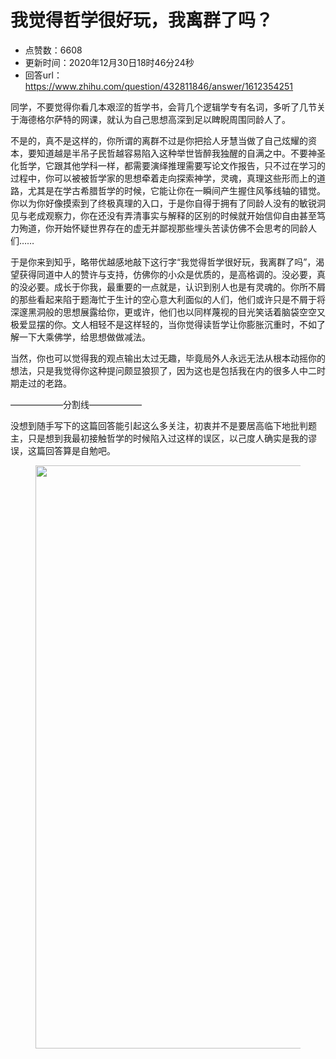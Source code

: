 # 我觉得哲学很好玩，我离群了吗？
- 点赞数：6608
- 更新时间：2020年12月30日18时46分24秒
- 回答url：https://www.zhihu.com/question/432811846/answer/1612354251
<body>
 <p data-pid="F7XvhlT2">同学，不要觉得你看几本艰涩的哲学书，会背几个逻辑学专有名词，多听了几节关于海德格尔萨特的网课，就认为自己思想高深到足以睥睨周围同龄人了。</p>
 <p data-pid="dztDHjrO">不是的，真不是这样的，你所谓的离群不过是你把拾人牙慧当做了自己炫耀的资本，要知道越是半吊子民哲越容易陷入这种举世皆醉我独醒的自满之中。不要神圣化哲学，它跟其他学科一样，都需要演绎推理需要写论文作报告，只不过在学习的过程中，你可以被被哲学家的思想牵着走向探索神学，灵魂，真理这些形而上的道路，尤其是在学古希腊哲学的时候，它能让你在一瞬间产生握住风筝线轴的错觉。你以为你好像摸索到了终极真理的入口，于是你自得于拥有了同龄人没有的敏锐洞见与老成观察力，你在还没有弄清事实与解释的区别的时候就开始信仰自由甚至笃力殉道，你开始怀疑世界存在的虚无并鄙视那些埋头苦读仿佛不会思考的同龄人们……</p>
 <p data-pid="UVZ6RtmU">于是你来到知乎，略带优越感地敲下这行字“我觉得哲学很好玩，我离群了吗”，渴望获得同道中人的赞许与支持，仿佛你的小众是优质的，是高格调的。没必要，真的没必要。成长于你我，最重要的一点就是，认识到别人也是有灵魂的。你所不屑的那些看起来陷于题海忙于生计的空心意大利面似的人们，他们或许只是不屑于将深邃黑洞般的思想展露给你，更或许，他们也以同样蔑视的目光笑话着脑袋空空又极爱显摆的你。文人相轻不是这样轻的，当你觉得读哲学让你膨胀沉重时，不如了解一下大乘佛学，给思想做做减法。</p>
 <p data-pid="sOMY4NJi">当然，你也可以觉得我的观点输出太过无趣，毕竟局外人永远无法从根本动摇你的想法，只是我觉得你这种提问颇显狼狈了，因为这也是包括我在内的很多人中二时期走过的老路。</p>
 <p data-pid="kFvxUYQH">——————分割线——————</p>
 <p data-pid="FyVLRVS0">没想到随手写下的这篇回答能引起这么多关注，初衷并不是要居高临下地批判题主，只是想到我最初接触哲学的时候陷入过这样的误区，以己度人确实是我的谬误，这篇回答算是自勉吧。</p>
 <figure data-size="normal">
  <img src="https://picx.zhimg.com/50/v2-cb6c1c6909645b86c8486dc8c632a983_720w.jpg?source=1940ef5c" data-rawwidth="933" data-rawheight="921" data-size="normal" data-original-token="v2-cb6c1c6909645b86c8486dc8c632a983" data-default-watermark-src="https://picx.zhimg.com/50/v2-2d88ccffad3cd6a44fabbb994780d976_720w.jpg?source=1940ef5c" class="origin_image zh-lightbox-thumb" width="933" data-original="https://pica.zhimg.com/v2-cb6c1c6909645b86c8486dc8c632a983_r.jpg?source=1940ef5c">
 </figure>
 <p></p>
</body>